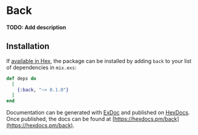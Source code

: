 # Back

**TODO: Add description**

## Installation

If [available in Hex](https://hex.pm/docs/publish), the package can be installed
by adding `back` to your list of dependencies in `mix.exs`:

```elixir
def deps do
  [
    {:back, "~> 0.1.0"}
  ]
end
```

Documentation can be generated with [ExDoc](https://github.com/elixir-lang/ex_doc)
and published on [HexDocs](https://hexdocs.pm). Once published, the docs can
be found at [https://hexdocs.pm/back](https://hexdocs.pm/back).

